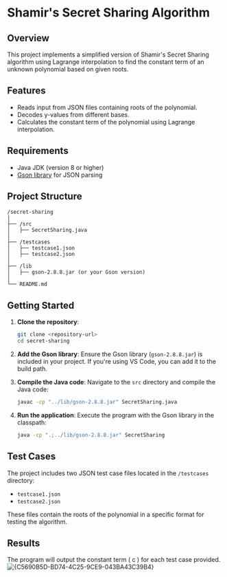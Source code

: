 # Shamir's Secret Sharing Algorithm

## Overview
This project implements a simplified version of Shamir's Secret Sharing algorithm using Lagrange interpolation to find the constant term of an unknown polynomial based on given roots.

## Features
- Reads input from JSON files containing roots of the polynomial.
- Decodes y-values from different bases.
- Calculates the constant term of the polynomial using Lagrange interpolation.

## Requirements
- Java JDK (version 8 or higher)
- [Gson library](https://github.com/google/gson) for JSON parsing

## Project Structure
```
/secret-sharing
│
├── /src
│   ├── SecretSharing.java
│
├── /testcases
│   ├── testcase1.json
│   ├── testcase2.json
│
├── /lib
│   ├── gson-2.8.8.jar (or your Gson version)
│
└── README.md
```

## Getting Started

1. **Clone the repository**:
   ```bash
   git clone <repository-url>
   cd secret-sharing
   ```

2. **Add the Gson library**:
   Ensure the Gson library (`gson-2.8.8.jar`) is included in your project. If you're using VS Code, you can add it to the build path.

3. **Compile the Java code**:
   Navigate to the `src` directory and compile the Java code:
   ```bash
   javac -cp "../lib/gson-2.8.8.jar" SecretSharing.java
   ```

4. **Run the application**:
   Execute the program with the Gson library in the classpath:
   ```bash
   java -cp ".;../lib/gson-2.8.8.jar" SecretSharing
   ```

## Test Cases
The project includes two JSON test case files located in the `/testcases` directory:
- `testcase1.json`
- `testcase2.json`

These files contain the roots of the polynomial in a specific format for testing the algorithm.

## Results
The program will output the constant term \( c \) for each test case provided.
![{C5690B5D-BD74-4C25-9CE9-043BA43C39B4}](https://github.com/user-attachments/assets/0cb0b103-04c8-4102-974f-1c320ce15eb0)
